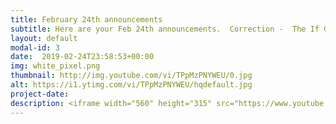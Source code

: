 ```yaml
---
title: February 24th announcements
subtitle: Here are your Feb 24th announcements.  Correction -  The If Gathering will take place on March 22nd and 23rd.
layout: default
modal-id: 3 
date:  2019-02-24T23:58:53+00:00
img: white_pixel.png
thumbnail: http://img.youtube.com/vi/TPpMzPNYWEU/0.jpg
alt: https://i1.ytimg.com/vi/TPpMzPNYWEU/hqdefault.jpg
project-date: 
description: <iframe width="560" height="315" src="https://www.youtube.com/embed/TPpMzPNYWEU" frameborder="0" allowfullscreen></iframe> 
---
```

